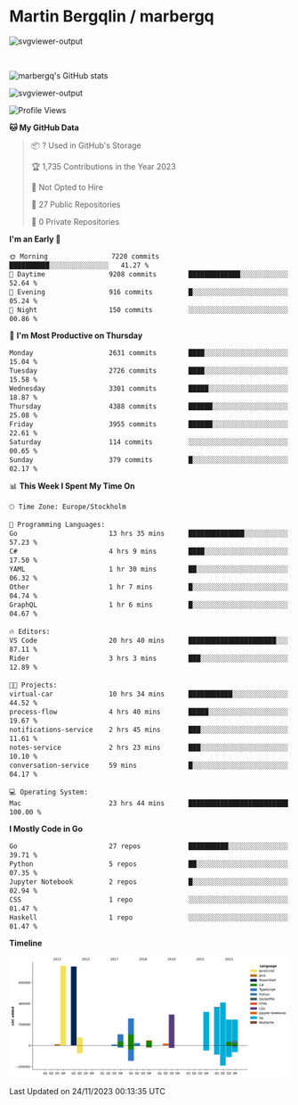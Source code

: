 # Martin Bergqlin / marbergq

![svgviewer-output](https://user-images.githubusercontent.com/2405410/206014777-22d41ecb-c24f-421d-b7d9-bba2cb5bb0de.svg)

<br>

<!--- [![Martin's Week](https://github-readme-stats.vercel.app/api/wakatime?username=marbergq&theme=dark)](https://github.com/anuraghazra/github-readme-stats) -->

![marbergq's GitHub stats](https://github-readme-stats.vercel.app/api?username=marbergq&count_private=true&show_icons=true)

![svgviewer-output](https://wakatime.com/badge/user/3f0a2069-6683-4e19-9a4a-7d21ea815067.svg)

<!--START_SECTION:waka-->
![Profile Views](http://img.shields.io/badge/Profile%20Views-0-blue)

**🐱 My GitHub Data** 

> 📦 ? Used in GitHub's Storage 
 > 
> 🏆 1,735 Contributions in the Year 2023
 > 
> 🚫 Not Opted to Hire
 > 
> 📜 27 Public Repositories 
 > 
> 🔑 0 Private Repositories 
 > 
**I'm an Early 🐤** 

```text
🌞 Morning                7220 commits        ██████████░░░░░░░░░░░░░░░   41.27 % 
🌆 Daytime                9208 commits        █████████████░░░░░░░░░░░░   52.64 % 
🌃 Evening                916 commits         █░░░░░░░░░░░░░░░░░░░░░░░░   05.24 % 
🌙 Night                  150 commits         ░░░░░░░░░░░░░░░░░░░░░░░░░   00.86 % 
```
📅 **I'm Most Productive on Thursday** 

```text
Monday                   2631 commits        ████░░░░░░░░░░░░░░░░░░░░░   15.04 % 
Tuesday                  2726 commits        ████░░░░░░░░░░░░░░░░░░░░░   15.58 % 
Wednesday                3301 commits        █████░░░░░░░░░░░░░░░░░░░░   18.87 % 
Thursday                 4388 commits        ██████░░░░░░░░░░░░░░░░░░░   25.08 % 
Friday                   3955 commits        ██████░░░░░░░░░░░░░░░░░░░   22.61 % 
Saturday                 114 commits         ░░░░░░░░░░░░░░░░░░░░░░░░░   00.65 % 
Sunday                   379 commits         █░░░░░░░░░░░░░░░░░░░░░░░░   02.17 % 
```


📊 **This Week I Spent My Time On** 

```text
🕑︎ Time Zone: Europe/Stockholm

💬 Programming Languages: 
Go                       13 hrs 35 mins      ██████████████░░░░░░░░░░░   57.23 % 
C#                       4 hrs 9 mins        ████░░░░░░░░░░░░░░░░░░░░░   17.50 % 
YAML                     1 hr 30 mins        ██░░░░░░░░░░░░░░░░░░░░░░░   06.32 % 
Other                    1 hr 7 mins         █░░░░░░░░░░░░░░░░░░░░░░░░   04.74 % 
GraphQL                  1 hr 6 mins         █░░░░░░░░░░░░░░░░░░░░░░░░   04.67 % 

🔥 Editors: 
VS Code                  20 hrs 40 mins      ██████████████████████░░░   87.11 % 
Rider                    3 hrs 3 mins        ███░░░░░░░░░░░░░░░░░░░░░░   12.89 % 

🐱‍💻 Projects: 
virtual-car              10 hrs 34 mins      ███████████░░░░░░░░░░░░░░   44.52 % 
process-flow             4 hrs 40 mins       █████░░░░░░░░░░░░░░░░░░░░   19.67 % 
notifications-service    2 hrs 45 mins       ███░░░░░░░░░░░░░░░░░░░░░░   11.61 % 
notes-service            2 hrs 23 mins       ███░░░░░░░░░░░░░░░░░░░░░░   10.10 % 
conversation-service     59 mins             █░░░░░░░░░░░░░░░░░░░░░░░░   04.17 % 

💻 Operating System: 
Mac                      23 hrs 44 mins      █████████████████████████   100.00 % 
```

**I Mostly Code in Go** 

```text
Go                       27 repos            ██████████░░░░░░░░░░░░░░░   39.71 % 
Python                   5 repos             ██░░░░░░░░░░░░░░░░░░░░░░░   07.35 % 
Jupyter Notebook         2 repos             █░░░░░░░░░░░░░░░░░░░░░░░░   02.94 % 
CSS                      1 repo              ░░░░░░░░░░░░░░░░░░░░░░░░░   01.47 % 
Haskell                  1 repo              ░░░░░░░░░░░░░░░░░░░░░░░░░   01.47 % 
```



**Timeline**

![Lines of Code chart](https://raw.githubusercontent.com/marbergq/marbergq/main/assets/bar_graph.png)


 Last Updated on 24/11/2023 00:13:35 UTC
<!--END_SECTION:waka-->

